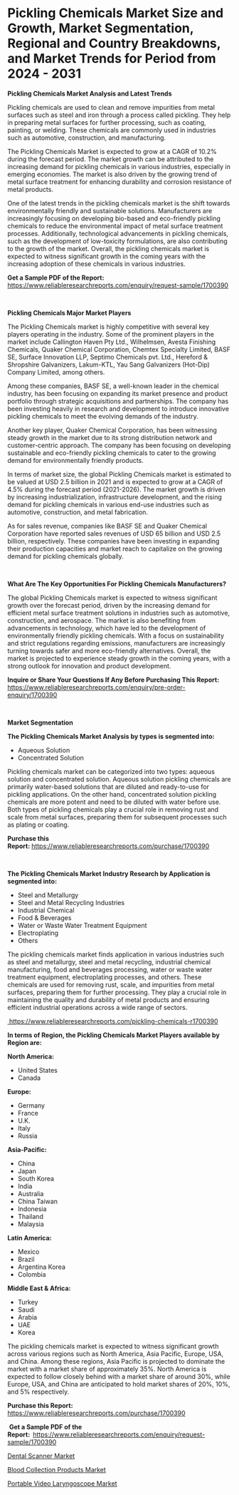 <p><h1>Pickling Chemicals Market Size and Growth, Market Segmentation, Regional and Country Breakdowns, and Market Trends for Period from 2024 -  2031</h1></p><p><strong>Pickling Chemicals Market Analysis and Latest Trends</strong></p>
<p><p>Pickling chemicals are used to clean and remove impurities from metal surfaces such as steel and iron through a process called pickling. They help in preparing metal surfaces for further processing, such as coating, painting, or welding. These chemicals are commonly used in industries such as automotive, construction, and manufacturing.</p><p>The Pickling Chemicals Market is expected to grow at a CAGR of 10.2% during the forecast period. The market growth can be attributed to the increasing demand for pickling chemicals in various industries, especially in emerging economies. The market is also driven by the growing trend of metal surface treatment for enhancing durability and corrosion resistance of metal products.</p><p>One of the latest trends in the pickling chemicals market is the shift towards environmentally friendly and sustainable solutions. Manufacturers are increasingly focusing on developing bio-based and eco-friendly pickling chemicals to reduce the environmental impact of metal surface treatment processes. Additionally, technological advancements in pickling chemicals, such as the development of low-toxicity formulations, are also contributing to the growth of the market. Overall, the pickling chemicals market is expected to witness significant growth in the coming years with the increasing adoption of these chemicals in various industries.</p></p>
<p><strong>Get a Sample PDF of the Report:&nbsp;</strong> <a href="https://www.reliableresearchreports.com/enquiry/request-sample/1700390">https://www.reliableresearchreports.com/enquiry/request-sample/1700390</a></p>
<p>&nbsp;</p>
<p><strong>Pickling Chemicals Major Market Players</strong></p>
<p><p>The Pickling Chemicals market is highly competitive with several key players operating in the industry. Some of the prominent players in the market include Callington Haven Pty Ltd., Wilhelmsen, Avesta Finishing Chemicals, Quaker Chemical Corporation, Chemtex Specialty Limited, BASF SE, Surface Innovation LLP, Septimo Chemicals pvt. Ltd., Hereford & Shropshire Galvanizers, Lakum-KTL, Yau Sang Galvanizers (Hot-Dip) Company Limited, among others. </p><p>Among these companies, BASF SE, a well-known leader in the chemical industry, has been focusing on expanding its market presence and product portfolio through strategic acquisitions and partnerships. The company has been investing heavily in research and development to introduce innovative pickling chemicals to meet the evolving demands of the industry. </p><p>Another key player, Quaker Chemical Corporation, has been witnessing steady growth in the market due to its strong distribution network and customer-centric approach. The company has been focusing on developing sustainable and eco-friendly pickling chemicals to cater to the growing demand for environmentally friendly products. </p><p>In terms of market size, the global Pickling Chemicals market is estimated to be valued at USD 2.5 billion in 2021 and is expected to grow at a CAGR of 4.5% during the forecast period (2021-2026). The market growth is driven by increasing industrialization, infrastructure development, and the rising demand for pickling chemicals in various end-use industries such as automotive, construction, and metal fabrication.</p><p>As for sales revenue, companies like BASF SE and Quaker Chemical Corporation have reported sales revenues of USD 65 billion and USD 2.5 billion, respectively. These companies have been investing in expanding their production capacities and market reach to capitalize on the growing demand for pickling chemicals globally.</p></p>
<p>&nbsp;</p>
<p><strong>What Are The Key Opportunities For Pickling Chemicals Manufacturers?</strong></p>
<p><p>The global Pickling Chemicals market is expected to witness significant growth over the forecast period, driven by the increasing demand for efficient metal surface treatment solutions in industries such as automotive, construction, and aerospace. The market is also benefiting from advancements in technology, which have led to the development of environmentally friendly pickling chemicals. With a focus on sustainability and strict regulations regarding emissions, manufacturers are increasingly turning towards safer and more eco-friendly alternatives. Overall, the market is projected to experience steady growth in the coming years, with a strong outlook for innovation and product development.</p></p>
<p><strong>Inquire or Share Your Questions If Any Before Purchasing This Report:</strong> <a href="https://www.reliableresearchreports.com/enquiry/pre-order-enquiry/1700390">https://www.reliableresearchreports.com/enquiry/pre-order-enquiry/1700390</a></p>
<p>&nbsp;</p>
<p><strong>Market Segmentation</strong></p>
<p><strong>The Pickling Chemicals Market Analysis by types is segmented into:</strong></p>
<p><ul><li>Aqueous Solution</li><li>Concentrated Solution</li></ul></p>
<p><p>Pickling chemicals market can be categorized into two types: aqueous solution and concentrated solution. Aqueous solution pickling chemicals are primarily water-based solutions that are diluted and ready-to-use for pickling applications. On the other hand, concentrated solution pickling chemicals are more potent and need to be diluted with water before use. Both types of pickling chemicals play a crucial role in removing rust and scale from metal surfaces, preparing them for subsequent processes such as plating or coating.</p></p>
<p><strong>Purchase this Report:&nbsp;</strong><a href="https://www.reliableresearchreports.com/purchase/1700390">https://www.reliableresearchreports.com/purchase/1700390</a></p>
<p>&nbsp;</p>
<p><strong>The Pickling Chemicals Market Industry Research by Application is segmented into:</strong></p>
<p><ul><li>Steel and Metallurgy</li><li>Steel and Metal Recycling Industries</li><li>Industrial Chemical</li><li>Food & Beverages</li><li>Water or Waste Water Treatment Equipment</li><li>Electroplating</li><li>Others</li></ul></p>
<p><p>The pickling chemicals market finds application in various industries such as steel and metallurgy, steel and metal recycling, industrial chemical manufacturing, food and beverages processing, water or waste water treatment equipment, electroplating processes, and others. These chemicals are used for removing rust, scale, and impurities from metal surfaces, preparing them for further processing. They play a crucial role in maintaining the quality and durability of metal products and ensuring efficient industrial operations across a wide range of sectors.</p></p>
<p><a href="https://www.reliableresearchreports.com/pickling-chemicals-r1700390">&nbsp;https://www.reliableresearchreports.com/pickling-chemicals-r1700390</a></p>
<p><strong>In terms of Region, the Pickling Chemicals Market Players available by Region are:</strong></p>
<p>
    <p> <strong> North America: </strong>
        <ul>
            <li>United States</li>
            <li>Canada</li>
        </ul>
        </p> 
    <p> <strong> Europe: </strong>
        <ul>
            <li>Germany</li>
            <li>France</li>
            <li>U.K.</li>
            <li>Italy</li>
            <li>Russia</li>
        </ul>
        </p> 
    <p> <strong> Asia-Pacific: </strong>
        <ul>
            <li>China</li>
            <li>Japan</li>
            <li>South Korea</li>
            <li>India</li>
            <li>Australia</li>
            <li>China Taiwan</li>
            <li>Indonesia</li>
            <li>Thailand</li>
            <li>Malaysia</li>
        </ul>
        </p> 
    <p> <strong> Latin America: </strong>
        <ul>
            <li>Mexico</li>
            <li>Brazil</li>
            <li>Argentina Korea</li>
            <li>Colombia</li>
        </ul>
        </p> 
    <p> <strong> Middle East & Africa: </strong>
        <ul>
            <li>Turkey</li>
            <li>Saudi</li>
            <li>Arabia</li>
            <li>UAE</li>
            <li>Korea</li>
        </ul>
    </p>
    </p>
<p><p>The pickling chemicals market is expected to witness significant growth across various regions such as North America, Asia Pacific, Europe, USA, and China. Among these regions, Asia Pacific is projected to dominate the market with a market share of approximately 35%. North America is expected to follow closely behind with a market share of around 30%, while Europe, USA, and China are anticipated to hold market shares of 20%, 10%, and 5% respectively.</p></p>
<p><strong>Purchase this Report: </strong><a href="https://www.reliableresearchreports.com/purchase/1700390">https://www.reliableresearchreports.com/purchase/1700390</a></p>
<p>&nbsp;<strong>Get a Sample PDF of the Report:&nbsp;&nbsp;</strong><a href="https://www.reliableresearchreports.com/enquiry/request-sample/1700390">https://www.reliableresearchreports.com/enquiry/request-sample/1700390</a></p>
<p><strong></strong></p>
<p><p><a href="https://view.publitas.com/reportprime-1/evaluating-global-dental-scanner-market-trends-and-growth-opportunities-by-region-type-light-laser-other-and-application-hospital-clinic-other/">Dental Scanner Market</a></p><p><a href="https://view.publitas.com/reportprime-1/blood-collection-products-market-market-segmentation-geographical-regions-and-market-forcast-till-2031/">Blood Collection Products Market</a></p><p><a href="https://view.publitas.com/reportprime-1/portable-video-laryngoscope-market-a-global-and-regional-analysis-focus-on-region-country-level-analysis-and-competitive-landscape-analysis-and-forecast-2024-2031/">Portable Video Laryngoscope Market</a></p></p>
